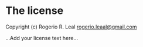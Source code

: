 # The license

Copyright (c) Rogerio R. Leal <rogerio.leaal@gmail.com>

...Add your license text here...